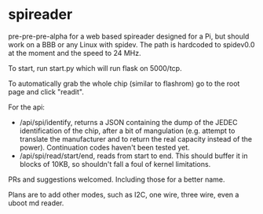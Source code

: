 # spireader
pre-pre-pre-alpha for a web based spireader designed for a Pi, but should work on a BBB or any Linux with spidev. The path is hardcoded to spidev0.0 at the moment and the speed to 24 MHz.

To start, run start.py which will run flask on 5000/tcp.

To automatically grab the whole chip (similar to flashrom) go to the root page and click "readit".

For the api:
* /api/spi/identify, returns a JSON containing the dump of the JEDEC identification of the chip, after a bit of mangulation (e.g. attempt to translate the manufacturer and to return the real capacity instead of the power). Continuation codes haven't been tested yet.
* /api/spi/read/start/end, reads from start to end. This should buffer it in blocks of 10KB, so shouldn't fall a foul of kernel limitations.

PRs and suggestions welcomed. Including those for a better name.

Plans are to add other modes, such as I2C, one wire, three wire, even a uboot md reader.
